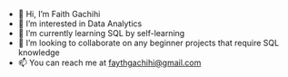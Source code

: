 - 👋 Hi, I’m Faith Gachihi
- 👀 I’m interested in Data Analytics
- 🌱 I’m currently learning SQL by self-learning
- 💞️ I’m looking to collaborate on any beginner projects that require SQL knowledge
- 📫 You can reach me at faythgachihi@gmail.com

<!---
F-Gachihi/F-Gachihi is a ✨ special ✨ repository because its `README.md` (this file) appears on your GitHub profile.
You can click the Preview link to take a look at your changes.
--->
